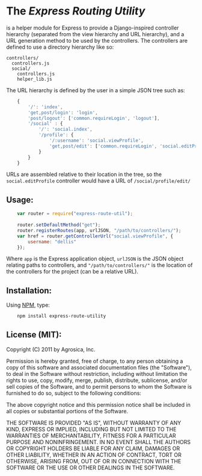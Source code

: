 # The *Express Routing Utility*
is a helper module for Express to provide a Django-inspired controller
hierarchy (separated from the view hierarchy and URL hierarchy), and a
URL generation method to be used by the controllers. The controllers are
defined to use a directory hierarchy like so:

    controllers/
      controllers.js
      social/
        controllers.js
        helper_lib.js

The URL hierarchy is defined by the user in a simple JSON tree such as:
```js
    {
        '/': 'index',
        'get,post/login': 'login',
        'post/logout': ['common.requireLogin', 'logout'],
        '/social' : {
            '/': 'social.index',
            '/profile': {
                '/:username': 'social.viewProfile',
                'get,post/edit': ['common.requireLogin', 'social.editProfile']
            }
        }
    }
```
URLs are assembled relative to their location in the tree, so the
``social.editProfile`` controller would have a URL of ``/social/profile/edit/``

## Usage:
```js
    var router = require("express-route-util");
    
    router.setDefaultMethod("get");
    router.registerRoutes(app, urlJSON, "/path/to/controllers/");
    var href = router.getControllerUrl("social.viewProfile", {
        username: "dellis"
    });
```
Where ``app`` is the Express application object, ``urlJSON`` is the JSON
object relating paths to controllers, and ``"/path/to/controllers/"`` is
the location of the controllers for the project (can be a relative URL).

## Installation:

Using [NPM](http://www.npmjs.org), type:
```sh
    npm install express-route-utility
```
## License (MIT):

Copyright (C) 2011 by Agrosica, Inc.

Permission is hereby granted, free of charge, to any person obtaining a copy
of this software and associated documentation files (the "Software"), to deal
in the Software without restriction, including without limitation the rights
to use, copy, modify, merge, publish, distribute, sublicense, and/or sell
copies of the Software, and to permit persons to whom the Software is
furnished to do so, subject to the following conditions:

The above copyright notice and this permission notice shall be included in
all copies or substantial portions of the Software.

THE SOFTWARE IS PROVIDED "AS IS", WITHOUT WARRANTY OF ANY KIND, EXPRESS OR
IMPLIED, INCLUDING BUT NOT LIMITED TO THE WARRANTIES OF MERCHANTABILITY,
FITNESS FOR A PARTICULAR PURPOSE AND NONINFRINGEMENT. IN NO EVENT SHALL THE
AUTHORS OR COPYRIGHT HOLDERS BE LIABLE FOR ANY CLAIM, DAMAGES OR OTHER
LIABILITY, WHETHER IN AN ACTION OF CONTRACT, TORT OR OTHERWISE, ARISING FROM,
OUT OF OR IN CONNECTION WITH THE SOFTWARE OR THE USE OR OTHER DEALINGS IN
THE SOFTWARE.
